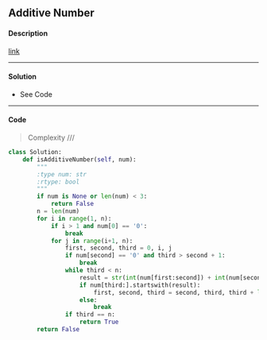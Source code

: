 ## Additive Number

#### Description

[link](https://leetcode.com/problems/additive-number/)

---

#### Solution

- See Code

---

#### Code

> Complexity  ///

```python
class Solution:
    def isAdditiveNumber(self, num):
        """
        :type num: str
        :rtype: bool
        """
        if num is None or len(num) < 3:
            return False
        n = len(num)
        for i in range(1, n):
            if i > 1 and num[0] == '0':
                break
            for j in range(i+1, n):
                first, second, third = 0, i, j
                if num[second] == '0' and third > second + 1:
                    break
                while third < n:
                    result = str(int(num[first:second]) + int(num[second:third]))
                    if num[third:].startswith(result):
                        first, second, third = second, third, third + len(result)
                    else:
                        break
                if third == n:
                    return True
        return False
        
```